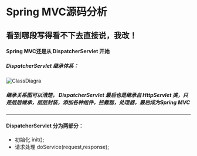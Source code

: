# Spring MVC源码分析

## 看到哪段写得看不下去直接说，我改！

#### Spring MVC还是从 DispatcherServlet 开始

##### DispatcherServlet 继承体系：

![ClassDiagra](media/14886902736101/ClassDiagram1.png)

##### 继承关系图可以清楚， DispatcherServlet 最后也是继承自 HttpServlet 类，只是层层继承，层层封装，添加各种组件，拦截器，处理器，最后成为Spring MVC


-------

#### DispatcherServlet 分为两部分：

* 初始化 init();
* 请求处理 doService(request,response);

